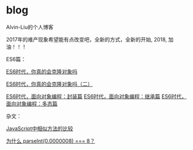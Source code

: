 # blog

Alvin-Liu的个人博客

2017年的难产现象希望能有点改变吧，全新的方式，全新的开始, 2018, 加油！！！

ES6篇：

[ES6时代，你真的会克隆对象吗](https://github.com/Alvin-Liu/Blog/issues/8 "ES6时代，你真的会克隆对象吗")

[ES6时代，你真的会克隆对象吗（二）](https://github.com/Alvin-Liu/Blog/issues/9 "ES6时代，你真的会克隆对象吗（二）")

[ES6时代，面向对象编程：封装篇](https://github.com/Alvin-Liu/Blog/issues/10 "ES6时代，面向对象编程：封装篇")
[ES6时代，面向对象编程：继承篇](https://github.com/Alvin-Liu/Blog/issues/11 "ES6时代，面向对象编程：继承篇")
[ES6时代，面向对象编程：多态篇](https://github.com/Alvin-Liu/Blog/issues/12 "ES6时代，面向对象编程：多态篇")

杂文：

[JavaScript中相似方法的比较](https://github.com/Alvin-Liu/Blog/issues/7 "JavaScript中相似方法的比较")

[为什么 parseInt(0.0000008) === 8？](https://github.com/Alvin-Liu/Blog/issues/6 "为什么 parseInt(0.0000008) === 8？")


